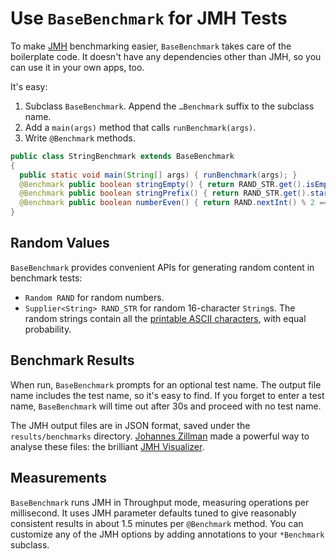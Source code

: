 # Use `BaseBenchmark` for JMH Tests

To make [JMH][jmh] benchmarking easier, `BaseBenchmark` takes care of the boilerplate code.
It doesn't have any dependencies other than JMH, so you can use it in your own apps, too.

[jmh]: https://github.com/openjdk/jmh

It's easy:

1. Subclass `BaseBenchmark`.
   Append the `…Benchmark` suffix to the subclass name.
2. Add a `main(args)` method that calls `runBenchmark(args)`.
3. Write `@Benchmark` methods.

```java
public class StringBenchmark extends BaseBenchmark
{
  public static void main(String[] args) { runBenchmark(args); }
  @Benchmark public boolean stringEmpty() { return RAND_STR.get().isEmpty(); }
  @Benchmark public boolean stringPrefix() { return RAND_STR.get().startsWith(“A”); }
  @Benchmark public boolean numberEven() { return RAND.nextInt() % 2 == 0; }
}
```

## Random Values

`BaseBenchmark` provides convenient APIs for generating random content in benchmark tests:

- `Random RAND` for random numbers.
- `Supplier<String> RAND_STR` for random 16-character `String`s.
  The random strings contain all the [printable ASCII characters][printable], with equal probability.

[printable]: https://en.wikipedia.org/wiki/ASCII#Printable_characters

## Benchmark Results

When run, `BaseBenchmark` prompts for an optional test name.
The output file name includes the test name, so it's easy to find.
If you forget to enter a test name, `BaseBenchmark` will time out after 30s and proceed with no test name.

The JMH output files are in JSON format, saved under the `results/benchmarks` directory.
[Johannes Zillman][jzillmann] made a powerful way to analyse these files: the brilliant [JMH Visualizer][jmh-visual].

[jzillmann]: https://github.com/jzillmann
[jmh-visual]: https://jmh.morethan.io

## Measurements

`BaseBenchmark` runs JMH in Throughput mode, measuring operations per millisecond.
It uses JMH parameter defaults tuned to give reasonably consistent results in about 1.5 minutes per `@Benchmark` method.
You can customize any of the JMH options by adding annotations to your `*Benchmark` subclass.

